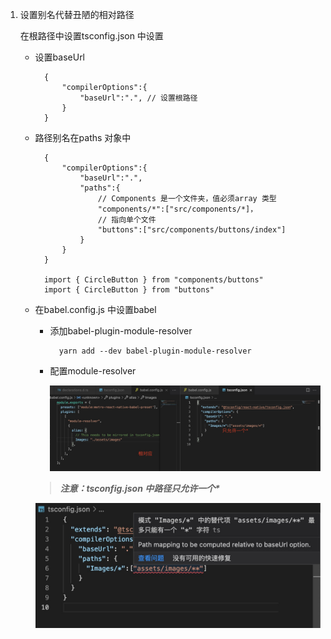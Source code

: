 1. 设置别名代替丑陋的相对路径

    在根路径中设置tsconfig.json 中设置

    + 设置baseUrl

            {
                "compilerOptions":{
                    "baseUrl":".", // 设置根路径
                }
            }
    
    + 路径别名在paths 对象中

            {
                "compilerOptions":{
                    "baseUrl":".",
                    "paths":{
                        // Components 是一个文件夹，值必须array 类型
                        "components/*":["src/components/*]，
                        // 指向单个文件
                        "buttons":["src/components/buttons/index"]
                    }
                }
            }

            import { CircleButton } from "components/buttons"
            import { CircleButton } from "buttons"
    
    + 在babel.config.js 中设置babel

        + 添加babel-plugin-module-resolver 

                yarn add --dev babel-plugin-module-resolver
        
        + 配置module-resolver

          ![image](../assets/62.jpg)
        

        >***注意：tsconfig.json 中路径只允许一个\****

        ![image](../assets/63.jpg)